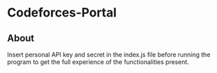 # Codeforces-Portal

## About
Insert personal API key and secret in the index.js file before running the program to get the full experience of the functionalities present.
